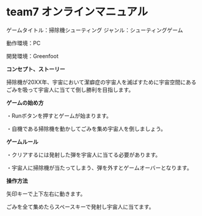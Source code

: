 # team7 オンラインマニュアル

ゲームタイトル：掃除機シューティング 
ジャンル：シューティングゲーム


動作環境：PC

開発環境：Greenfoot

**コンセプト、ストーリー**

掃除機が20XX年、宇宙において潔癖症の宇宙人を滅ばすために宇宙空間にあるごみを吸って宇宙人に当てて倒し勝利を目指します。

**ゲームの始め方**

・Runボタンを押すとゲームが始まります。

・自機である掃除機を動かしてごみを集め宇宙人を倒しましょう。

**ゲームルール**

・クリアするには発射した弾を宇宙人に当てる必要があります。

・宇宙人に掃除機が当たってしまう、弾を外すとゲームオーバーとなります。

**操作方法**

矢印キーで上下左右に動きます。

ごみを全て集めたらスペースキーで発射し宇宙人に当てます。
